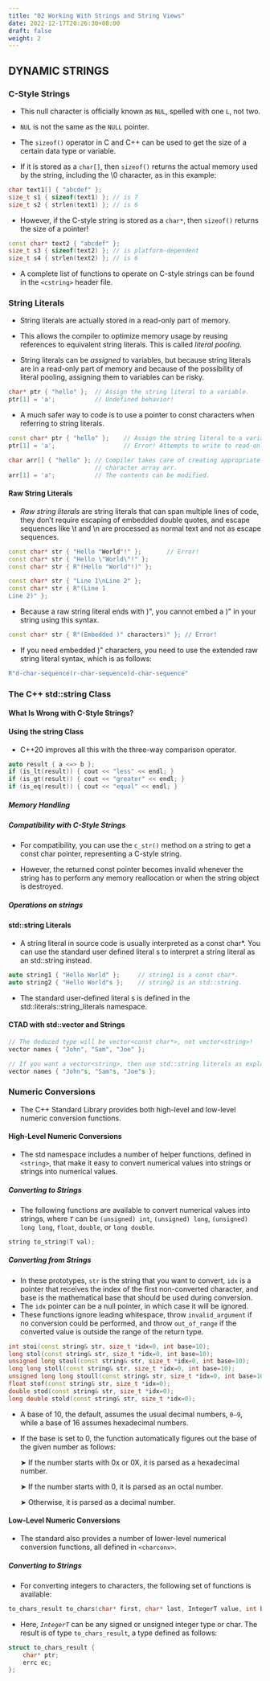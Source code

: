 ```yaml
---
title: "02 Working With Strings and String Views"
date: 2022-12-17T20:26:30+08:00
draft: false
weight: 2
---
```


## DYNAMIC STRINGS

### C-Style Strings

- This null character is officially known as `NUL`, spelled with one `L`, not two. 
- `NUL` is not the same as the `NULL` pointer.
- The `sizeof()` operator in C and C++ can be used to get the size of a certain data type or variable. 

- If it is stored as a `char[]`, then `sizeof()` returns the actual memory used by the string, including the \0 character, as in this example:

```c++
char text1[] { "abcdef" };
size_t s1 { sizeof(text1) }; // is 7
size_t s2 { strlen(text1) }; // is 6
```

- However, if the C-style string is stored as a `char*`, then `sizeof()` returns the size of a pointer!

```c++
const char* text2 { "abcdef" };
size_t s3 { sizeof(text2) }; // is platform-dependent
size_t s4 { strlen(text2) }; // is 6
```

- A complete list of functions to operate on C-style strings can be found in the `<cstring>` header file.

### String Literals

-  String literals are actually stored in a read-only part of memory. 
- This allows the compiler to optimize memory usage by reusing references to equivalent string literals. This is called *literal pooling*.

- String literals can be *assigned* to variables, but because string literals are in a read-only part of memory and because of the possibility of literal pooling, assigning them to variables can be risky. 

```c++
char* ptr { "hello" }; 	// Assign the string literal to a variable.
ptr[1] = 'a'; 			// Undefined behavior!
```

- A much safer way to code is to use a pointer to const characters when referring to string literals. 

```c++
const char* ptr { "hello" }; 	// Assign the string literal to a variable.
ptr[1] = 'a'; 					// Error! Attempts to write to read-only memory
```

```c++
char arr[] { "hello" }; // Compiler takes care of creating appropriate sized
 						// character array arr.
arr[1] = 'a'; 			// The contents can be modified.
```

#### Raw String Literals

- *Raw string literals* are string literals that can span multiple lines of code, they don’t require escaping of embedded double quotes, and escape sequences like \t and \n are processed as normal text and not as escape sequences. 

```c++
const char* str { "Hello "World"!" }; 		// Error!
const char* str { "Hello \"World\"!" };
const char* str { R"(Hello "World"!)" };

const char* str { "Line 1\nLine 2" };
const char* str { R"(Line 1
Line 2)" };
```

- Because a raw string literal ends with )", you cannot embed a )" in your string using this syntax. 

```c++
const char* str { R"(Embedded )" characters)" }; // Error!
```

- If you need embedded )" characters, you need to use the extended raw string literal syntax, which is as follows:

```c++
R"d-char-sequence(r-char-sequence)d-char-sequence"
```

### The C++ std::string Class

#### What Is Wrong with C-Style Strings?

#### Using the string Class

- C++20 improves all this with the three-way comparison operator.

```c++
auto result { a <=> b };
if (is_lt(result)) { cout << "less" << endl; }
if (is_gt(result)) { cout << "greater" << endl; }
if (is_eq(result)) { cout << "equal" << endl; }
```

##### Memory Handling

##### Compatibility with C-Style Strings

- For compatibility, you can use the `c_str()` method on a string to get a const char pointer, representing a C-style string.

- However, the returned const pointer becomes invalid whenever the string has to perform any memory reallocation or when the string object is destroyed. 

##### Operations on strings

#### std::string Literals

- A string literal in source code is usually interpreted as a const char*. You can use the standard user defined literal s to interpret a string literal as an std::string instead.

```c++
auto string1 { "Hello World" }; 	// string1 is a const char*.
auto string2 { "Hello World"s }; 	// string2 is an std::string.
```

- The standard user-defined literal s is defined in the std::literals::string_literals namespace. 

#### CTAD with std::vector and Strings

```c++
// The deduced type will be vector<const char*>, not vector<string>!
vector names { "John", "Sam", "Joe" };

// If you want a vector<string>, then use std::string literals as explained in the previous section.
vector names { "John"s, "Sam"s, "Joe"s };
```

### Numeric Conversions

- The C++ Standard Library provides both high-level and low-level numeric conversion functions.

#### High-Level Numeric Conversions

- The std namespace includes a number of helper functions, defined in `<string>`, that make it easy to convert numerical values into strings or strings into numerical values.

##### Converting to Strings

- The following functions are available to convert numerical values into strings, where *`T`* can be `(unsigned) int`, `(unsigned) long`, `(unsigned) long long`, `float`, `double`, or `long double`. 

```c++
string to_string(T val);
```

##### Converting from Strings

- In these prototypes, `str` is the string that you want to convert, `idx` is a pointer that receives the index of the first non-converted character, and base is the mathematical base that should be used during conversion. 
- The `idx` pointer can be a null pointer, in which case it will be ignored. 
- These functions ignore leading whitespace, throw `invalid_argument` if no conversion could be performed, and throw `out_of_range` if the converted value is outside the range of the return type.

```c++
int stoi(const string& str, size_t *idx=0, int base=10);
long stol(const string& str, size_t *idx=0, int base=10);
unsigned long stoul(const string& str, size_t *idx=0, int base=10);
long long stoll(const string& str, size_t *idx=0, int base=10);
unsigned long long stoull(const string& str, size_t *idx=0, int base=10);
float stof(const string& str, size_t *idx=0);
double stod(const string& str, size_t *idx=0);
long double stold(const string& str, size_t *idx=0);
```

- A base of 10, the default, assumes the usual decimal numbers, `0–9`, while a base of 16 assumes hexadecimal numbers. 

- If the base is set to 0, the function automatically figures out the base of the given number as follows:

  ➤ If the number starts with 0x or 0X, it is parsed as a hexadecimal number.

  ➤ If the number starts with 0, it is parsed as an octal number.

  ➤ Otherwise, it is parsed as a decimal number.

#### Low-Level Numeric Conversions

- The standard also provides a number of lower-level numerical conversion functions, all defined in `<charconv>`.

##### Converting to Strings

- For converting integers to characters, the following set of functions is available:

```c++
to_chars_result to_chars(char* first, char* last, IntegerT value, int base = 10);
```

- Here, *`IntegerT`* can be any signed or unsigned integer type or char. The result is of type `to_chars_result`, a type defined as follows:

```c++
struct to_chars_result {
 	char* ptr;
 	errc ec;
};
```

